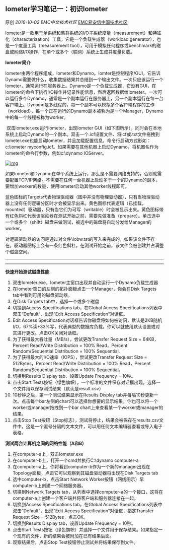 ## Iometer学习笔记一：初识Iometer

原创 *2016-10-02* *EMC中文技术社区* [EMC易安信中国技术社区](https://mp.weixin.qq.com/s?__biz=MjM5NjY0NzAwMg==&mid=2651771524&idx=1&sn=4608a41f311d3e6c42ed573c20439c0f&chksm=bd1c6bb18a6be2a7bb99e68172d09d172d8f9e7c4d9d58300a7786e3a615a87797da71af79fc&scene=21##)

​     Iometer是一款用于单系统和集群系统的I/O子系统度量（measurement）和特征化（characterization）工具，它是一个负载生成器（workload generator），也是一个度量工具（measurement tool），可用于模拟任何程序或benchmark的磁盘或网络I/O操作，在单个或多个（联网）系统上生成并度量负载。

 

**Iometer简介**

 

​     Iometer由两个程序组成，Iometer和Dynamo。Iomter是控制程序/GUI，它告诉Dynamo需要做什么，收集数据结果并总结到一个输出文件。一次只应该运行一个Iometer，通常运行在服务器上。Dynamo是一个负载生成器，它没有GUI，在Iometer的命令下执行I/O操作并记录性能信息，然后返回数据给Iometer。一次可以运行多个Dynamo，通常是一个副本运行在服务器上，另一个副本运行在每一台客户端上。Dynamo是多线程的，每一个副本可以模拟多个客户端程序的工作（workload），每一个正在运行的Dynamo副本被称为是一个Manager，Dynamo中的每一个线程被称为worker。

​     双击Iometer.exe运行Iometer，出现Iometer GUI（如下图所示），同时会在本地系统上启动Dynamo的一个副本。双击一个.icf设置文件、将icf或.txt文件拖拽到Iometer.exe也能启动Iometer，并且加载配置信息。命令行启动方式形如：c:\iometer myconfig.icf。如果需要在其他机器上启动Dynamo，将机器名作为Iometer的命令行参数，例如c:\dynamo IOServer。

[![img](http://mmbiz.qpic.cn/mmbiz_png/TztEwAzAQIUonP2nm2oCubtD8B9Y3Sjc8SLanwHkdvE2A6X5VgRCd9brJAibMVZj9kh0Y7BJY7ZYEGjn76YI4cA/640?wx_fmt=png&tp=webp&wxfrom=5&wx_lazy=1)]()

​     如果Iometer和Dynamo在单个系统上运行，那么是不需要网络支持的，否则就需要配置TCP/IP网络。不需要在任何一台机器上启动多于一个的Dynamo的副本，要增加worker的数量，使用Iometer启动其他worker线程即可。

​     蓝色图标的Targets代表物理驱动器（图中并没有物理驱动器），只有当物理驱动器上没有任何逻辑分区时才会被显示出来。黄色图标代表逻辑（已挂载，mounted）驱动器，只有当它们为可写（writable）时会被显示出来。黄色图标带有红色斜杠代表该驱动器在测试开始之前，需要先做准备（prepare）。单击选中一个或多个（shift）磁盘来做测试，被选中的磁盘将自动分发给Manager的worker。

​     对逻辑驱动器的访问是通过对文件\iobw.tst的写入来完成的，如果该文件不存在，驱动器图标上会有一条红色斜杠，在测试开始之前，该文件会被创建并占满整个磁盘空间。

** **

****

**快速开始测试磁盘性能**

 

1. 双击Iometer.exe，Iometer主窗口出现并自动运行一个Dynamo负载生成器
2. 在Iometer窗口的左侧的拓扑面板点击一个Manager，你会在Disk Targets tab中看到可用的磁盘驱动器。
3. 在Disk Targets tab中，选择一个或多个磁盘
4. 切换到Access Specifications tab，在Global Access Specifications列表中双击“Default“，出现”Edit Access Specification“对话框。
5. Edit Access Specification对话框告诉你磁盘将如何被访问，默认是2KB随机I/O，67%读+33%写，代表典型的数据库负载。你可以就使用默认设置或对其进行更改。点击OK关闭对话框。
6. 为了获得最大吞吐量（MB/s），尝试更改Transfer Request Size = 64KB，Percent Read/Write Distribution = 100% Read，Percent Random/Sequential Distribution = 100% Sequential.
7. 为了获得最大的I/O速率（IOPS），尝试更改Transfer Request Size = 512Bytes，Percent Read/Write Distribution = 100% Read，Percent Random/Sequential Distribution = 100% Sequential。
8. 切换到Results Display tab，设置Update Frequency = 10秒。
9. 点击Start Tests按钮（绿色旗帜），一个标准的文件保存对话框出现，选择一个文件用以保存测试结果（默认是result.csv）
10. 10秒钟之后，第一个测试结果显示在Results Display tab并每隔10秒更新一次。点击每个bar左侧的chart可以选择你想要的显示结果，你也可以将一个worker或manager拖拽到一个bar chart上来查看某一个worker或manager的结果。
11. 点击Stop Test按钮（Stop标志），测试将停止，结果会被保存在results.csv文件中，这是一个逗号分隔的文本文件，可以用任何文本编辑器查看或导入电子表格。

**测试两台计算机之间的网络性能（A和B）**

 

1. 在computer-a上，双击Iometer.exe
2. 在computer-b上，打开一个cmd并执行C:\dynamo computer-a
3. 在computer-a上，你将看到computer-b作为一个新的manager出现在Topology面板，点击它可以观察到其磁盘驱动器将出现在Disk Targets tab
4. 选中computer-b，点击Start Network Worker按钮（网线图示）早computer-b上创建一个网络服务器。
5. 切换到Network Targets tab，从列表中选择computer-a的一个接口，这将在computer-a上创建一个客户端并将客户端和服务器连接在一起。
6. 切换到Access Specifications tab，在Global Access Specifications列表中双击“Default“，出现”Edit Access Specification“对话框，指定Transfer Request Size = 512Bytes，点击OK。
7. 切换到Results Display tab，设置Update Frequency = 10秒。
8. 点击Start Tests按钮（绿色旗帜）并选择一个文件用于保存结果。如果指定一个现有的文件，新的结果会被附加在已有结果后面。
9. 观察结果后，点击Stop Test按钮停止测试并将结果保存到文件。